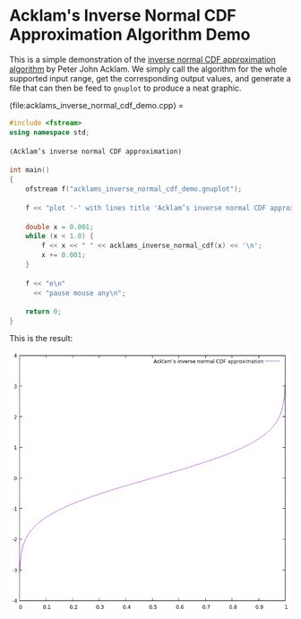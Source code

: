 # Acklam's Inverse Normal CDF Approximation Algorithm Demo

This is a simple demonstration of the [inverse normal CDF approximation algorithm](../morsels/acklams_inverse_normal_cdf.md) by Peter John Acklam. We simply call the algorithm for the whole supported input range, get the corresponding output values, and generate a file that can then be feed to `gnuplot` to produce a neat graphic.

⟨file:acklams_inverse_normal_cdf_demo.cpp⟩ =
```C++
#include <fstream>
using namespace std;

⟨Acklam’s inverse normal CDF approximation⟩

int main()
{
    ofstream f("acklams_inverse_normal_cdf_demo.gnuplot");

    f << "plot '-' with lines title 'Acklam’s inverse normal CDF approximation'\n";

    double x = 0.001;
    while (x < 1.0) {
        f << x << " " << acklams_inverse_normal_cdf(x) << '\n';
        x += 0.001;
    }

    f << "e\n"
      << "pause mouse any\n";

    return 0;
}
```

This is the result:

![A plot of an approximation of the inverse normal cumulative distribution function (AKA probit)](images/acklams_inverse_normal_cdf_demo.png "Acklam's inverse normal CDF approximation")
